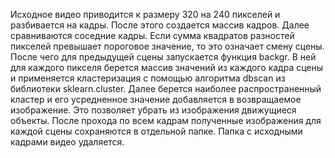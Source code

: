 Исходное видео приводится к размеру 320 на 240 пикселей и разбивается на кадры.
После этого создается массив кадров. Далее сравниваются соседние кадры. Если сумма квадратов разностей пикселей превышает пороговое значение, то это означает смену сцены. После чего для предыдущей сцены запускается функция backgr. В ней для каждого пикселя берется массив значений из каждого кадра сцены и применяется кластеризация с помощью алгоритма dbscan из библиотеки sklearn.cluster. Далее берется наиболее распространенный кластер и его усредненное значение добавляется в возвращаемое изображение. Это позволяет убрать из изображения движущиеся объекты.
После прохода по всем кадрам полученные изображения для каждой сцены сохраняются в отдельной папке. Папка с исходными кадрами видео удаляется.
